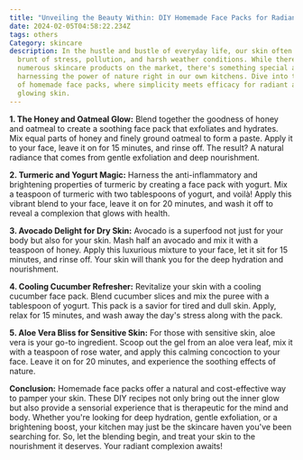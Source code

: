```yaml
---
title: "Unveiling the Beauty Within: DIY Homemade Face Packs for Radiant Skin"
date: 2024-02-05T04:58:22.234Z
tags: others
Category: skincare
description: In the hustle and bustle of everyday life, our skin often bears the
  brunt of stress, pollution, and harsh weather conditions. While there are
  numerous skincare products on the market, there's something special about
  harnessing the power of nature right in our own kitchens. Dive into the world
  of homemade face packs, where simplicity meets efficacy for radiant and
  glowing skin.
---
```

<!--StartFragment-->

**1. The Honey and Oatmeal Glow:** Blend together the goodness of honey and oatmeal to create a soothing face pack that exfoliates and hydrates. Mix equal parts of honey and finely ground oatmeal to form a paste. Apply it to your face, leave it on for 15 minutes, and rinse off. The result? A natural radiance that comes from gentle exfoliation and deep nourishment.

**2. Turmeric and Yogurt Magic:** Harness the anti-inflammatory and brightening properties of turmeric by creating a face pack with yogurt. Mix a teaspoon of turmeric with two tablespoons of yogurt, and voilà! Apply this vibrant blend to your face, leave it on for 20 minutes, and wash it off to reveal a complexion that glows with health.

**3. Avocado Delight for Dry Skin:** Avocado is a superfood not just for your body but also for your skin. Mash half an avocado and mix it with a teaspoon of honey. Apply this luxurious mixture to your face, let it sit for 15 minutes, and rinse off. Your skin will thank you for the deep hydration and nourishment.

**4. Cooling Cucumber Refresher:** Revitalize your skin with a cooling cucumber face pack. Blend cucumber slices and mix the puree with a tablespoon of yogurt. This pack is a savior for tired and dull skin. Apply, relax for 15 minutes, and wash away the day's stress along with the pack.

**5. Aloe Vera Bliss for Sensitive Skin:** For those with sensitive skin, aloe vera is your go-to ingredient. Scoop out the gel from an aloe vera leaf, mix it with a teaspoon of rose water, and apply this calming concoction to your face. Leave it on for 20 minutes, and experience the soothing effects of nature.

**Conclusion:** Homemade face packs offer a natural and cost-effective way to pamper your skin. These DIY recipes not only bring out the inner glow but also provide a sensorial experience that is therapeutic for the mind and body. Whether you're looking for deep hydration, gentle exfoliation, or a brightening boost, your kitchen may just be the skincare haven you've been searching for. So, let the blending begin, and treat your skin to the nourishment it deserves. Your radiant complexion awaits!

<!--EndFragment-->